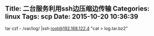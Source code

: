 Title: 二台服务利用ssh边压缩边传输
Categories: linux
Tags: scp
Date: 2015-10-20 10:36:39
---



tar czf - /var/log/ |ssh root@192.168.122.4 "cat > log.tar.bz2"
